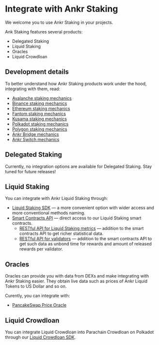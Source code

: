 # Integrate with Ankr Staking
We welcome you to use Ankr Staking in your projects.

Ank Staking features several products:
* Delegated Staking
* Liquid Staking
* Oracles
* Liquid Crowdloan

## Development details
To better understand how Ankr Staking products work under the hood, integrating with them, read:
* [Avalanche staking mechanics](/staking/for-integrators/dev-details/avax-liquid-staking-mechanics/)
* [Binance staking mechanics](/staking/for-integrators/dev-details/bnb-liquid-staking-mechanics/)
* [Ethereum staking mechanics](/staking/for-integrators/dev-details/eth-liquid-staking-mechanics/)
* [Fantom staking mechanics](/staking/for-integrators/dev-details/ftm-liquid-staking-mechanics/)
* [Kusama staking mechanics](/staking/for-integrators/dev-details/ksm-liquid-staking-mechanics/)
* [Polkadot staking mechanics](/staking/for-integrators/dev-details/dot-liquid-staking-mechanics/)
* [Polygon staking mechanics](/staking/for-integrators/dev-details/matic-liquid-staking-mechanics/)
* [Ankr Bridge mechanics](/staking/for-integrators/dev-details/bridge-mechanics/)
* [Ankr Switch mechanics](/staking/for-integrators/dev-details/switch-mechanics/)

## Delegated Staking
Currently, no integration options are available for Delegated Staking. Stay tuned for future releases!

## Liquid Staking 
You can integrate with Ankr Liquid Staking through:  
* [Liquid Staking SDK](/staking/for-integrators/sdk/liquid-staking-sdk/) — a more convenient option with wider access and more conventional methods naming. 
* [Smart Contracts API](/staking/for-integrators/smart-contract-api/overview/) — direct access to our Liquid Staking smart contracts.
  * [RESTful API for Liquid Staking metrics](/staking/for-integrators/restful-api/staking-metrics/) — addition to the smart contracts API to get richer statistical data.
  * [RESTful API for validators](/staking/for-integrators/restful-api/validator-api/) — addition to the smart contracts API to get such data as unbond time for rewards and amount of released rewards per validator. 

## Oracles 
Oracles can provide you with data from DEXs and make integrating with Ankr Staking easier.
They obtain live data such as prices of Ankr Liquid Tokens to US Dollar and so on.

Curently, you can integrate with:
* [PancakeSwap Price Oracle](/staking/for-integrators/oracles/pancakeswap-oracle/)

## Liquid Crowdloan
You can integrate Liquid Crowdloan into Parachain Crowdloan on Polkadot through our [Liquid Crowdloan SDK](/staking/for-integrators/sdk/liquid-crowdloan-sdk/).

